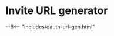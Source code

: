 # Invite URL generator

<!-- do not delete -->
--8<-- "includes/oauth-url-gen.html"
<!-- /do not delete -->